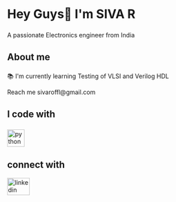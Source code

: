 <h1 align="left">Hey  Guys👋 I'm SIVA R</h1>

###

<p align="left">A passionate Electronics engineer from India</p>

###

<h2 align="left">About me</h2>

###

<p align="left">📚 I'm currently learning Testing of VLSI and Verilog HDL</p>
<p align="left"> Reach me sivaroffl@gmail.com</p>

###

<h2 align="left">I code with</h2>

###

<div align="left">
  <img src="https://cdn.jsdelivr.net/gh/devicons/devicon/icons/python/python-original.svg" height="40" alt="python logo"  />
</div>

###
<h2 align="left">connect with</h2>

<div align="left">
  <a href="https://www.linkedin.com/in/siva-r-131b87256?utm_source=share&utm_campaign=share_via&utm_content=profile&utm_medium=ios_app" target="_blank">
    <img src="https://raw.githubusercontent.com/maurodesouza/profile-readme-generator/master/src/assets/icons/social/linkedin/default.svg" width="52" height="40" alt="linkedin logo"  />
  </a>
</div>

###
